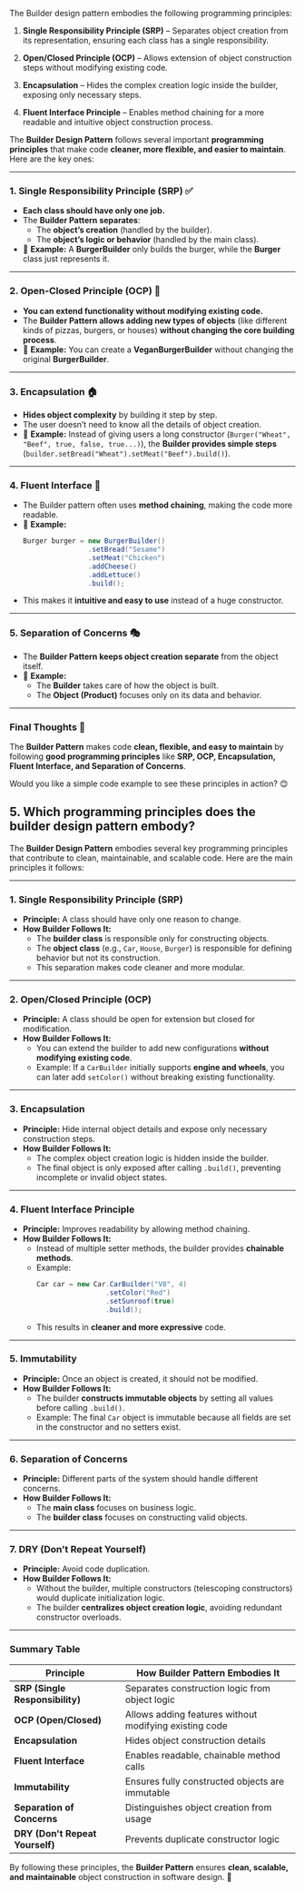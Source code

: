 The Builder design pattern embodies the following programming principles:  

1. **Single Responsibility Principle (SRP)** – Separates object creation from its representation, ensuring each class has a single responsibility.  

2. **Open/Closed Principle (OCP)** – Allows extension of object construction steps without modifying existing code.  

3. **Encapsulation** – Hides the complex creation logic inside the builder, exposing only necessary steps.  

4. **Fluent Interface Principle** – Enables method chaining for a more readable and intuitive object construction process.

The **Builder Design Pattern** follows several important **programming principles** that make code **cleaner, more flexible, and easier to maintain**. Here are the key ones:

---

### 1. **Single Responsibility Principle (SRP) ✅**
   - **Each class should have only one job.**  
   - The **Builder Pattern separates**:
     - The **object’s creation** (handled by the builder).
     - The **object’s logic or behavior** (handled by the main class).
   - 🔹 **Example:** A **BurgerBuilder** only builds the burger, while the **Burger** class just represents it.

---

### 2. **Open-Closed Principle (OCP) 🔄**
   - **You can extend functionality without modifying existing code.**  
   - The **Builder Pattern allows adding new types of objects** (like different kinds of pizzas, burgers, or houses) **without changing the core building process**.
   - 🔹 **Example:** You can create a **VeganBurgerBuilder** without changing the original **BurgerBuilder**.

---

### 3. **Encapsulation 🏠**
   - **Hides object complexity** by building it step by step.
   - The user doesn’t need to know all the details of object creation.
   - 🔹 **Example:** Instead of giving users a long constructor (`Burger("Wheat", "Beef", true, false, true...)`), the **Builder provides simple steps** (`builder.setBread("Wheat").setMeat("Beef").build()`).

---

### 4. **Fluent Interface 📖**
   - The Builder pattern often uses **method chaining**, making the code more readable.
   - 🔹 **Example:**  
     ```java
     Burger burger = new BurgerBuilder()
                     .setBread("Sesame")
                     .setMeat("Chicken")
                     .addCheese()
                     .addLettuce()
                     .build();
     ```
   - This makes it **intuitive and easy to use** instead of a huge constructor.

---

### 5. **Separation of Concerns 🎭**
   - The **Builder Pattern keeps object creation separate** from the object itself.
   - 🔹 **Example:**  
     - The **Builder** takes care of how the object is built.
     - The **Object (Product)** focuses only on its data and behavior.

---

### **Final Thoughts 🚀**
The **Builder Pattern** makes code **clean, flexible, and easy to maintain** by following **good programming principles** like **SRP, OCP, Encapsulation, Fluent Interface, and Separation of Concerns**.

Would you like a simple code example to see these principles in action? 😊

## 5. Which programming principles does the builder design pattern embody?
The **Builder Design Pattern** embodies several key programming principles that contribute to clean, maintainable, and scalable code. Here are the main principles it follows:

---

### **1. Single Responsibility Principle (SRP)**
   - **Principle:** A class should have only one reason to change.
   - **How Builder Follows It:**
     - The **builder class** is responsible only for constructing objects.
     - The **object class** (e.g., `Car`, `House`, `Burger`) is responsible for defining behavior but not its construction.
     - This separation makes code cleaner and more modular.

---

### **2. Open/Closed Principle (OCP)**
   - **Principle:** A class should be open for extension but closed for modification.
   - **How Builder Follows It:**
     - You can extend the builder to add new configurations **without modifying existing code**.
     - Example: If a `CarBuilder` initially supports **engine and wheels**, you can later add `setColor()` without breaking existing functionality.

---

### **3. Encapsulation**
   - **Principle:** Hide internal object details and expose only necessary construction steps.
   - **How Builder Follows It:**
     - The complex object creation logic is hidden inside the builder.
     - The final object is only exposed after calling `.build()`, preventing incomplete or invalid object states.

---

### **4. Fluent Interface Principle**
   - **Principle:** Improves readability by allowing method chaining.
   - **How Builder Follows It:**
     - Instead of multiple setter methods, the builder provides **chainable methods**.
     - Example:
       ```java
       Car car = new Car.CarBuilder("V8", 4)
                        .setColor("Red")
                        .setSunroof(true)
                        .build();
       ```
     - This results in **cleaner and more expressive** code.

---

### **5. Immutability**
   - **Principle:** Once an object is created, it should not be modified.
   - **How Builder Follows It:**
     - The builder **constructs immutable objects** by setting all values before calling `.build()`.
     - Example: The final `Car` object is immutable because all fields are set in the constructor and no setters exist.

---

### **6. Separation of Concerns**
   - **Principle:** Different parts of the system should handle different concerns.
   - **How Builder Follows It:**
     - The **main class** focuses on business logic.
     - The **builder class** focuses on constructing valid objects.

---

### **7. DRY (Don't Repeat Yourself)**
   - **Principle:** Avoid code duplication.
   - **How Builder Follows It:**
     - Without the builder, multiple constructors (telescoping constructors) would duplicate initialization logic.
     - The builder **centralizes object creation logic**, avoiding redundant constructor overloads.

---

### **Summary Table**
| Principle | How Builder Pattern Embodies It |
|-----------|---------------------------------|
| **SRP (Single Responsibility)** | Separates construction logic from object logic |
| **OCP (Open/Closed)** | Allows adding features without modifying existing code |
| **Encapsulation** | Hides object construction details |
| **Fluent Interface** | Enables readable, chainable method calls |
| **Immutability** | Ensures fully constructed objects are immutable |
| **Separation of Concerns** | Distinguishes object creation from usage |
| **DRY (Don't Repeat Yourself)** | Prevents duplicate constructor logic |

By following these principles, the **Builder Pattern** ensures **clean, scalable, and maintainable** object construction in software design. 🚀